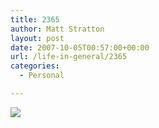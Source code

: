 ```yaml
---
title: 2365
author: Matt Stratton
layout: post
date: 2007-10-05T00:57:00+00:00
url: /life-in-general/2365
categories:
  - Personal

---
```

![][1]

 [1]: http://eddddie.googlepages.com/facepalm.jpg